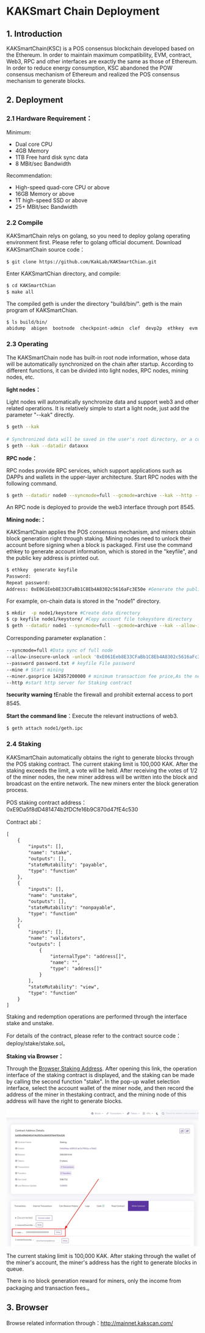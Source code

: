 # KAKSmart Chain Deployment

## 1. Introduction

KAKSmartChain(KSC) is a POS consensus blockchain developed based on the Ethereum. In order to maintain maximum compatibility, EVM, contract, Web3, RPC and other interfaces are exactly the same as those of Ethereum. In order to reduce energy consumption, KSC abandoned the POW consensus mechanism of Ethereum and realized the POS consensus mechanism to generate blocks.

## 2. Deployment

### 2.1 Hardware Requirement：

Minimum:

- Dual core CPU
- 4GB Memory
- 1TB Free hard disk sync data
- 8 MBit/sec Bandwidth

Recommendation:

- High-speed quad-core CPU or above
- 16GB Memory or above
- 1T high-speed SSD or above
- 25+ MBit/sec Bandwidth

### 2.2 Compile

KAKSmartChain relys on golang, so you need to deploy golang operating environment first. Please refer to golang official document.
Download KAKSmartChain source code：

~~~bash
$ git clone https://github.com/KakLab/KAKSmartChian.git
~~~

Enter KAKSmartChian directory, and compile:

~~~bash
$ cd KAKSmartChian
$ make all
~~~

The compiled geth is under the directory "build/bin/". geth is the main program of KAKSmartChian.

~~~bash
$ ls build/bin/
abidump  abigen  bootnode  checkpoint-admin  clef  devp2p  ethkey  evm  faucet  geth  p2psim  puppeth  rlpdump
~~~

### 2.3 Operating

The KAKSmartChain node has built-in root node information, whose data will be automatically synchronized on the chain after startup. According to different functions, it can be divided into light nodes, RPC nodes, mining nodes, etc.

**light nodes：**

Light nodes will automatically synchronize data and support web3 and other related operations. It is relatively simple to start a light node, just add the parameter "--kak" directly.

~~~bash
$ geth --kak

# Synchronized data will be saved in the user's root directory, or a custom one. The following command saves the chain data in the dataxxx directory.。
$ geth --kak --datadir dataxxx
~~~

**RPC node：**

RPC nodes provide RPC services, which support applications such as DAPPs and wallets in the upper-layer architecture.
Start RPC nodes with the following command.

~~~bash
$ geth --datadir node0 --syncmode=full --gcmode=archive --kak --http --http.vhosts='*' --http.addr '0.0.0.0' --http.port 8545 --http.api 'admin,debug,web3,eth,txpool,personal,miner,net' --http.corsdomain '*' --miner.gasprice 142857200000
~~~

An RPC node is deployed to provide the web3 interface through port 8545.

**Mining node:：**

KAKSmartChain applies the POS consensus mechanism, and miners obtain block generation right through staking.
Mining nodes need to unlock their account before signing when a block is packaged. First use the command ethkey to generate account information, which is stored in the "keyfile", and the public key address is printed out.

~~~bash
$ ethkey  generate keyfile
Password: 
Repeat password: 
Address: 0xE061Eeb8E33CFaBb1C8Eb4A8302c5616aFc3E50e #Generate the public key address of the account
~~~

For example, on-chain data is stored in the "node1" directory.

~~~bash
$ mkdir  -p node1/keystore #Create data directory
$ cp keyfile node1/keystore/ #Copy account file tokeystore directory
$ geth --datadir node1 --syncmode=full --gcmode=archive --kak --allow-insecure-unlock -unlock '0xE061Eeb8E33CFaBb1C8Eb4A8302c5616aFc3E50e' --password password.txt --mine --miner.gasprice 142857200000 --http --http.vhosts='*' --http.addr 'localhost' --http.port 8545 --http.api 'admin,web3,eth,txpool,personal,miner,net' --http.corsdomain '*' #Start node
~~~

Corresponding parameter explanation：

~~~bash
--syncmode=full #Data sync of full node
--allow-insecure-unlock -unlock '0xE061Eeb8E33CFaBb1C8Eb4A8302c5616aFc3E50e' # Unlock mining node account
--password password.txt # keyfile File password
--mine # Start mining
--miner.gasprice 142857200000 # minimum transaction fee price,As the network changes
--http #start http server for Staking contract
~~~

:exclamation:**security warning** :exclamation:Enable the firewall and prohibit external access to port 8545.

**Start the command line**：Execute the relevant instructions of web3.

~~~bash
$ geth attach node1/geth.ipc
~~~

### 2.4 Staking

KAKSmartChain automatically obtains the right to generate blocks through the POS staking contract.
The current staking limit is 100,000 KAK. After the staking exceeds the limit, a vote will be held. After receiving the votes of 1/2 of the miner nodes, the new miner address will be written into the block and broadcast on the entire network. The new miners enter the block generation process.

POS staking contract address：0xE9Da5f8dD481474b2fDCfe16b9C870d47fE4c530

Contract abi：

~~~
[
	{
		"inputs": [],
		"name": "stake",
		"outputs": [],
		"stateMutability": "payable",
		"type": "function"
	},
	{
		"inputs": [],
		"name": "unstake",
		"outputs": [],
		"stateMutability": "nonpayable",
		"type": "function"
	},
	{
		"inputs": [],
		"name": "validators",
		"outputs": [
			{
				"internalType": "address[]",
				"name": "",
				"type": "address[]"
			}
		],
		"stateMutability": "view",
		"type": "function"
	}
]
~~~

Staking and redemption operations are performed through the interface stake and unstake.

For details of the contract, please refer to the contract source code：deploy/stake/stake.sol。

**Staking via Browser：**

Through the [Browser Staking Address](http://mainnet.kakscan.com/address/0xE9Da5f8dD481474b2fDCfe16b9C870d47fE4c530/write-contract). After opening this link, the operation interface of the staking contract is displayed, and the staking can be made by calling the second function "stake". In the pop-up wallet selection interface, select the account wallet of the miner node, and then record the address of the miner in thestaking contract, and the mining node of this address will have the right to generate blocks.

![staking](./deploy/jpg/staking.jpg)

The current staking limit is 100,000 KAK. After staking through the wallet of the miner's account, the miner's address has the right to generate blocks in queue.

There is no block generation reward for miners, only the income from packaging and transaction fees.。



## 3. **Browser**

Browse related information through：http://mainnet.kakscan.com/



